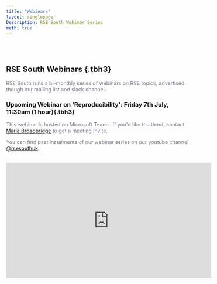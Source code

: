```yaml
---
title: "Webinars"
layout: singlepage
Description: RSE South Webinar Series
math: true
---
```


<br/><br/>

## RSE South Webinars {.tbh3}

<span style="color:#7a7288">
<p>RSE South runs a bi-monthly series of webinars on RSE topics, advertised though our mailing list and slack channel.
</p>
</span>

### Upcoming Webinar on 'Reproducibility': Friday 7th July, 11:30am (1 hour){.tbh3}
<span style="color:#7a7288">
<p>This webinar is hosted on Microsoft Teams. If you'd like to attend, contact <a href="mailto:m.b.broadbridge@reading.ac.uk">Maria Broadbridge</a> to get a meeting invite. </p>

<p>You can find past instalments of our webinar series on our youtube channel <a class="tbli" href="https://youtube.com/@rsesouthuk" >@rsesouthuk</a>. 
</p>
</span>

<br/>


<iframe width="560" height="315" src="https://www.youtube.com/embed/videoseries?list=PLWkAerMjnsM2FMDFfGYJtMnRljONoXd-0" title="YouTube video player" frameborder="0" allow="accelerometer; autoplay; clipboard-write; encrypted-media; gyroscope; picture-in-picture; web-share" allowfullscreen></iframe>

<br/><br/>
<br/><br/>

